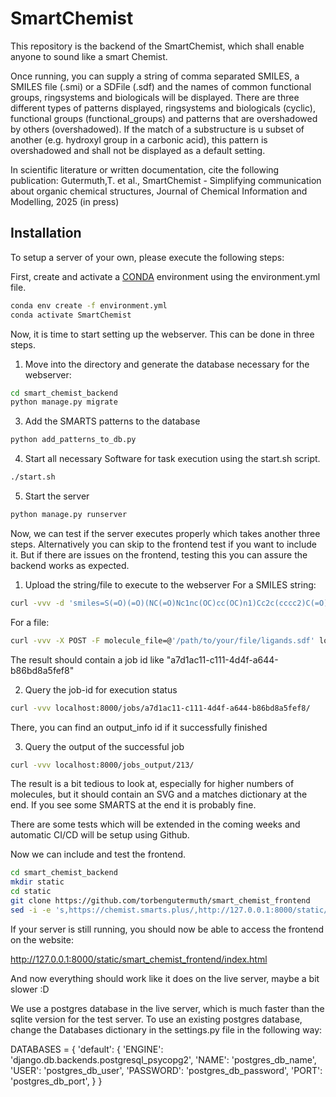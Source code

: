 # SmartChemist
This repository is the backend of the SmartChemist, which shall enable anyone to sound like a smart Chemist.

Once running, you can supply a string of comma separated SMILES, a SMILES file (.smi) or a SDFile (.sdf) and the names of common functional groups, ringsystems and biologicals will be displayed.
There are three different types of patterns displayed, ringsystems and biologicals (cyclic), functional groups (functional_groups) and patterns that are overshadowed by others (overshadowed).
If the match of a substructure is u subset of another (e.g. hydroxyl group in a carbonic acid), this pattern is overshadowed and shall not be displayed as a default setting.

In scientific literature or written documentation, cite the following publication:
Gutermuth,T. et al., SmartChemist - Simplifying communication about organic chemical structures, Journal of Chemical Information and Modelling, 2025 (in press)

## Installation

To setup a server of your own, please execute the following steps:

First, create and activate a [CONDA](https://docs.conda.io/projects/conda/en/latest/index.html) environment using the environment.yml file.

```bash
conda env create -f environment.yml
conda activate SmartChemist
```

Now, it is time to start setting up the webserver. This can be done in three steps. 
1. Move into the directory and generate the database necessary for the webserver:
```bash
cd smart_chemist_backend
python manage.py migrate
```

3. Add the SMARTS patterns to the database
```bash
python add_patterns_to_db.py
```

4. Start all necessary Software for task execution using the start.sh script.
```bash
./start.sh
```

5. Start the server
```bash
python manage.py runserver
```

Now, we can test if the server executes properly which takes another three steps.
Alternatively you can skip to the frontend test if you want to include it.
But if there are issues on the frontend, testing this you can assure the backend works as expected.

1. Upload the string/file to execute to the webserver
For a SMILES string:
```bash
curl -vvv -d 'smiles=S(=O)(=O)(NC(=O)Nc1nc(OC)cc(OC)n1)Cc2c(cccc2)C(=O)OC' localhost:8000/api/names
```
For a file:
```bash
curl -vvv -X POST -F molecule_file=@'/path/to/your/file/ligands.sdf' localhost:8000/api/names
```
The result should contain a job id like "a7d1ac11-c111-4d4f-a644-b86bd8a5fef8"

2. Query the job-id for execution status
```bash
curl -vvv localhost:8000/jobs/a7d1ac11-c111-4d4f-a644-b86bd8a5fef8/
```
There, you can find an output_info id if it successfully finished

3. Query the output of the successful job
```bash
curl -vvv localhost:8000/jobs_output/213/
```
The result is a bit tedious to look at, especially for higher numbers of molecules, but it should contain an SVG and a matches dictionary at the end.
If you see some SMARTS at the end it is probably fine.

There are some tests which will be extended in the coming weeks and automatic CI/CD will be setup using Github.

Now we can include and test the frontend.

```bash
cd smart_chemist_backend
mkdir static
cd static
git clone https://github.com/torbengutermuth/smart_chemist_frontend
sed -i -e 's,https://chemist.smarts.plus/,http://127.0.0.1:8000/static/smart_chemist_frontend/index.html,g' smart_chemist_frontend/Viewer.js
```
If your server is still running, you should now be able to access the frontend on the website:

http://127.0.0.1:8000/static/smart_chemist_frontend/index.html

And now everything should work like it does on the live server, maybe a bit slower :D 

We use a postgres database in the live server, which is much faster than the sqlite version for the test server. 
To use an existing postgres database, change the Databases dictionary in the settings.py file in the following way: 

 DATABASES = {
     'default': {
        'ENGINE': 'django.db.backends.postgresql_psycopg2',
        'NAME': 'postgres_db_name',
        'USER': 'postgres_db_user',
        'PASSWORD': 'postgres_db_password',
       'PORT': 'postgres_db_port',
     }
 }
